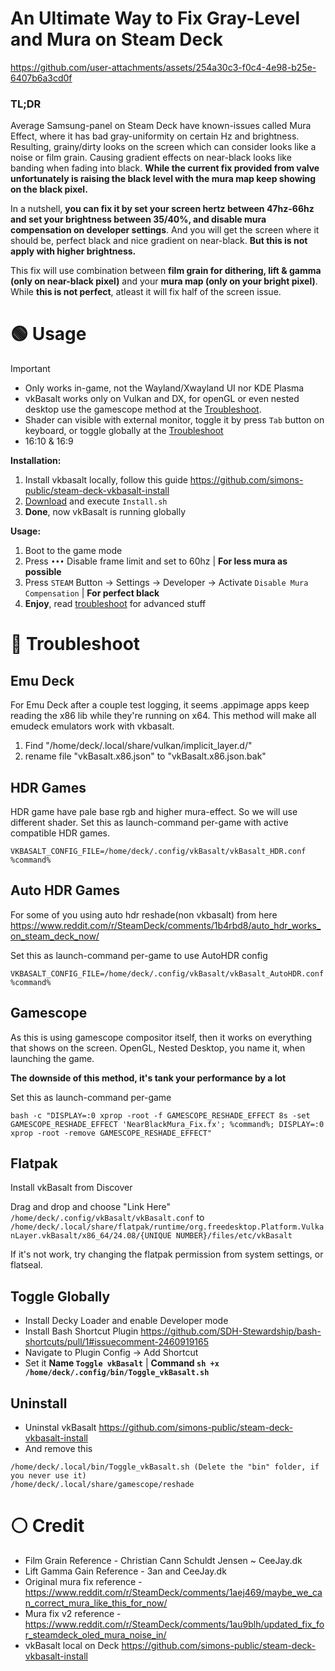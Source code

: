 # An Ultimate Way to Fix Gray-Level and Mura on Steam Deck
https://github.com/user-attachments/assets/254a30c3-f0c4-4e98-b25e-6407b6a3cd0f

### TL;DR

Average Samsung-panel on Steam Deck have known-issues called Mura Effect, where it has bad gray-uniformity on certain Hz and brightness. Resulting, grainy/dirty looks on the screen which can consider looks like a noise or film grain. Causing gradient effects on near-black looks like banding when fading into black. **While the current fix provided from valve unfortunately is raising the black level with the mura map keep showing on the black pixel.**

In a nutshell, **you can fix it by set your screen hertz between 47hz-66hz and set your brightness between 35/40%, and disable mura compensation on developer settings**. And you will get the screen where it should be, perfect black and nice gradient on near-black. **But this is not apply with higher brightness.**

This fix will use combination between **film grain for dithering, lift & gamma (only on near-black pixel)** and your **mura map (only on your bright pixel)**. While **this is not perfect**, atleast it will fix half of the screen issue.

# 🟢 Usage
> [!IMPORTANT]
> - Only works in-game, not the Wayland/Xwayland UI nor KDE Plasma
> - vkBasalt works only on Vulkan and DX, for openGL or even nested desktop use the gamescope method at the [Troubleshoot](https://github.com/Moonveil-Kanata/muragraylevelfix-deck?tab=readme-ov-file#gamescope).
> - Shader can visible with external monitor, toggle it by press ``Tab`` button on keyboard, or toggle globally at the [Troubleshoot](https://github.com/Moonveil-Kanata/muragraylevelfix-deck?tab=readme-ov-file#toggle-globally)
> - 16:10 & 16:9

**Installation:**
1. Install vkbasalt locally, follow this guide https://github.com/simons-public/steam-deck-vkbasalt-install
2. [Download](https://github.com/Moonveil-Kanata/muragraylevelfix-deck/releases/tag/shader) and execute ``Install.sh``
6. **Done**, now vkBasalt is running globally

**Usage:**
1. Boot to the game mode
2. Press ``•••`` Disable frame limit and set to 60hz | **For less mura as possible**
3. Press ``STEAM`` Button → Settings → Developer → Activate ``Disable Mura Compensation`` | **For perfect black**
5. **Enjoy**, read [troubleshoot](https://github.com/Moonveil-Kanata/muragraylevelfix-deck?tab=readme-ov-file#-troubleshoot) for advanced stuff

# 🔴 Troubleshoot
## Emu Deck
For Emu Deck after a couple test logging, it seems .appimage apps keep reading the x86 lib while they're running on x64. This method will make all emudeck emulators work with vkbasalt.

1. Find "/home/deck/.local/share/vulkan/implicit_layer.d/"
2. rename file "vkBasalt.x86.json" to "vkBasalt.x86.json.bak"

## HDR Games
HDR game have pale base rgb and higher mura-effect. So we will use different shader.
Set this as launch-command per-game with active compatible HDR games.
```
VKBASALT_CONFIG_FILE=/home/deck/.config/vkBasalt/vkBasalt_HDR.conf %command%
```

## Auto HDR Games
For some of you using auto hdr reshade(non vkbasalt) from here https://www.reddit.com/r/SteamDeck/comments/1b4rbd8/auto_hdr_works_on_steam_deck_now/

Set this as launch-command per-game to use AutoHDR config
```
VKBASALT_CONFIG_FILE=/home/deck/.config/vkBasalt/vkBasalt_AutoHDR.conf %command%
```

## Gamescope
As this is using gamescope compositor itself, then it works on everything that shows on the screen. OpenGL, Nested Desktop, you name it, when launching the game.

**The downside of this method, it's tank your performance by a lot**

Set this as launch-command per-game
```
bash -c "DISPLAY=:0 xprop -root -f GAMESCOPE_RESHADE_EFFECT 8s -set GAMESCOPE_RESHADE_EFFECT 'NearBlackMura_Fix.fx'; %command%; DISPLAY=:0 xprop -root -remove GAMESCOPE_RESHADE_EFFECT"
```

## Flatpak
Install vkBasalt from Discover

Drag and drop and choose "Link Here" ``/home/deck/.config/vkBasalt/vkBasalt.conf`` to ``/home/deck/.local/share/flatpak/runtime/org.freedesktop.Platform.VulkanLayer.vkBasalt/x86_64/24.08/{UNIQUE NUMBER}/files/etc/vkBasalt``

If it's not work, try changing the flatpak permission from system settings, or flatseal.

## Toggle Globally
- Install Decky Loader and enable Developer mode
- Install Bash Shortcut Plugin https://github.com/SDH-Stewardship/bash-shortcuts/pull/1#issuecomment-2460919165
- Navigate to Plugin Config → Add Shortcut
- Set it **Name ``Toggle vkBasalt``** | **Command ``sh +x /home/deck/.config/bin/Toggle_vkBasalt.sh``**

## Uninstall
- Uninstal vkBasalt https://github.com/simons-public/steam-deck-vkbasalt-install
- And remove this
```
/home/deck/.local/bin/Toggle_vkBasalt.sh (Delete the "bin" folder, if you never use it)
/home/deck/.local/share/gamescope/reshade
```

# ⚪ Credit
- Film Grain Reference - Christian Cann Schuldt Jensen ~ CeeJay.dk
- Lift Gamma Gain Reference - 3an and CeeJay.dk
- Original mura fix reference - https://www.reddit.com/r/SteamDeck/comments/1aej469/maybe_we_can_correct_mura_like_this_for_now/
- Mura fix v2 reference - https://www.reddit.com/r/SteamDeck/comments/1au9blh/updated_fix_for_steamdeck_oled_mura_noise_in/
- vkBasalt local on Deck https://github.com/simons-public/steam-deck-vkbasalt-install
